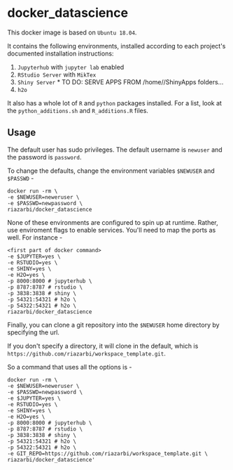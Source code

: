 # docker_datascience

This docker image is based on `Ubuntu 18.04`.

It contains the following environments, installed according to each project's documented installation instructions:

1. `Jupyterhub` with `jupyter lab` enabled
2. `RStudio Server` with `MikTex`
3. `Shiny Server` * TO DO: SERVE APPS FROM /home/<user>/ShinyApps folders...
4. `h2o`

It also has a whole lot of `R` and `python` packages installed. For a list, look at the `python_additions.sh` and `R_additions.R` files.

## Usage

The default user has sudo privileges. The default username is `newuser` and the password is `password`.

To change the defaults, change the environment variables `$NEWUSER` and `$PASSWD` -

```
docker run -rm \
-e $NEWUSER=neweruser \
-e $PASSWD=newpassword \
riazarbi/docker_datascience
```

None of these environments are configured to spin up at runtime. Rather, use enviroment flags to enable services. You'll need to map the ports as well. For instance -

```
<first part of docker command>
-e $JUPYTER=yes \
-e RSTUDIO=yes \
-e SHINY=yes \
-e H2O=yes \
-p 8000:8000 # jupyterhub \
-p 8787:8787 # rstudio \
-p 3838:3838 # shiny \
-p 54321:54321 # h2o \
-p 54322:54321 # h2o \
riazarbi/docker_datascience
```

Finally, you can clone a git repository into the `$NEWUSER` home directory by specifying the url. 

If you don't specify a directory, it will clone in the default, which is `https://github.com/riazarbi/workspace_template.git`.

So a command that uses all the options is - 

```
docker run -rm \
-e $NEWUSER=neweruser \
-e $PASSWD=newpassword \
-e $JUPYTER=yes \
-e RSTUDIO=yes \
-e SHINY=yes \
-e H2O=yes \
-p 8000:8000 # jupyterhub \      
-p 8787:8787 # rstudio \          
-p 3838:3838 # shiny \     
-p 54321:54321 # h2o \
-p 54322:54321 # h2o \
-e GIT_REPO=https://github.com/riazarbi/workspace_template.git \
riazarbi/docker_datascience'
```
